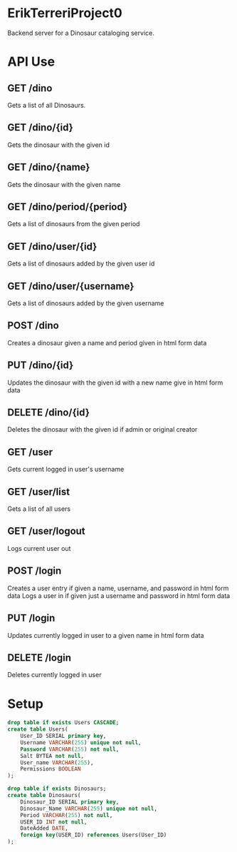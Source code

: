 # ErikTerreriProject0
Backend server for a Dinosaur cataloging service.

# API Use

## GET /dino
Gets a list of all Dinosaurs.

## GET /dino/{id}
Gets the dinosaur with the given id

## GET /dino/{name}
Gets the dinosaur with the given name

## GET /dino/period/{period}
Gets a list of dinosaurs from the given period

## GET /dino/user/{id}
Gets a list of dinosaurs added by the given user id

## GET /dino/user/{username}
Gets a list of dinosaurs added by the given username

## POST /dino
Creates a dinosaur given a name and period given in html form data

## PUT /dino/{id}
Updates the dinosaur with the given id with a new name give in html form data

## DELETE /dino/{id}
Deletes the dinosaur with the given id if admin or original creator

## GET /user
Gets current logged in user's username

## GET /user/list
Gets a list of all users

## GET /user/logout
Logs current user out

## POST /login
Creates a user entry if given a name, username, and password in html form data
Logs a user in if given just a username and password in html form data

## PUT /login
Updates currently logged in user to a given name in html form data

## DELETE /login
Deletes currently logged in user

# Setup
```sql
drop table if exists Users CASCADE;
create table Users(
	User_ID SERIAL primary key,
	Username VARCHAR(255) unique not null,
	Password VARCHAR(255) not null,
	Salt BYTEA not null,
	User_name VARCHAR(255),
	Permissions BOOLEAN
);

drop table if exists Dinosaurs;
create table Dinosaurs(
	Dinosaur_ID SERIAL primary key,
	Dinosaur_Name VARCHAR(255) unique not null,
	Period VARCHAR(255) not null,
	USER_ID INT not null,
	DateAdded DATE,
	foreign key(USER_ID) references Users(User_ID)
);
```